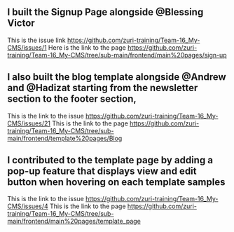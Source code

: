 ## I built the Signup Page alongside @Blessing Victor
This is the issue link https://github.com/zuri-training/Team-16_My-CMS/issues/1
Here is the link to the page https://github.com/zuri-training/Team-16_My-CMS/tree/sub-main/frontend/main%20pages/sign-up

## I also built the blog template alongside @Andrew and @Hadizat starting from the newsletter section to the footer section, 
This is the link to the issue https://github.com/zuri-training/Team-16_My-CMS/issues/21
This is the link to the page https://github.com/zuri-training/Team-16_My-CMS/tree/sub-main/frontend/template%20pages/Blog

## I contributed to the template page by adding a pop-up feature that displays view and edit button when hovering on each template samples
This is the link to the issue https://github.com/zuri-training/Team-16_My-CMS/issues/4
This is the link to the page https://github.com/zuri-training/Team-16_My-CMS/tree/sub-main/frontend/main%20pages/template_page
